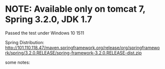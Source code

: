 # NOTE: Available only on tomcat 7, Spring 3.2.0, JDK 1.7
Passed the test under Windows 10 1511

Spring Distribution: http://101.110.118.47/maven.springframework.org/release/org/springframework/spring/3.2.0.RELEASE/spring-framework-3.2.0.RELEASE-dist.zip

some notes:
